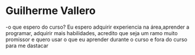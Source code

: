 # Guilherme Vallero

-o que espero do curso?
Eu espero adquirir experiencia na área,aprender a programar, adquirir mais habilidades, acredito que seja um ramo muito promissor e quero usar o que eu aprender durante o curso e fora do curso para me dastacar